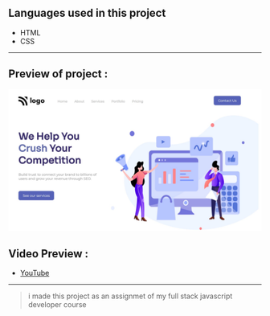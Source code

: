 ## Languages used in this project
- HTML
- CSS

***
## Preview of project :
![image](./screenshot.png)

## Video Preview :

- [YouTube](https://youtu.be/rXF5rvCzYRA "YouTube Link ")

***
> i made this project as an assignmet of my full stack javascript developer course